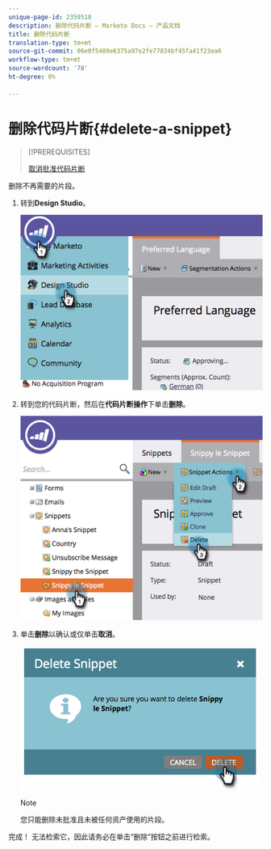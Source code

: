 ```yaml
---
unique-page-id: 2359518
description: 删除代码片断 — Marketo Docs — 产品文档
title: 删除代码片断
translation-type: tm+mt
source-git-commit: 06e0f5489e6375a97e2fe77834bf45fa41f23ea6
workflow-type: tm+mt
source-wordcount: '78'
ht-degree: 0%

---
```



# 删除代码片断{#delete-a-snippet}

>[!PREREQUISITES]
>
>[取消批准代码片断](/help/marketo/product-docs/personalization/segmentation-and-snippets/snippets/unapprove-a-snippet.md)

删除不再需要的片段。

1. 转到&#x200B;**Design Studio**。

   ![](assets/image2014-9-16-10-3a43-3a47.png)

1. 转到您的代码片断，然后在&#x200B;**代码片断操作**&#x200B;下单击&#x200B;**删除**。

   ![](assets/image2014-9-16-10-3a43-3a57.png)

1. 单击&#x200B;**删除**&#x200B;以确认或仅单击&#x200B;**取消**。

   ![](assets/image2014-9-16-10-3a44-3a8.png)

   >[!NOTE]
   >
   >您只能删除未批准且未被任何资产使用的片段。

完成！ 无法检索它，因此请务必在单击“删除”按钮之前进行检索。
